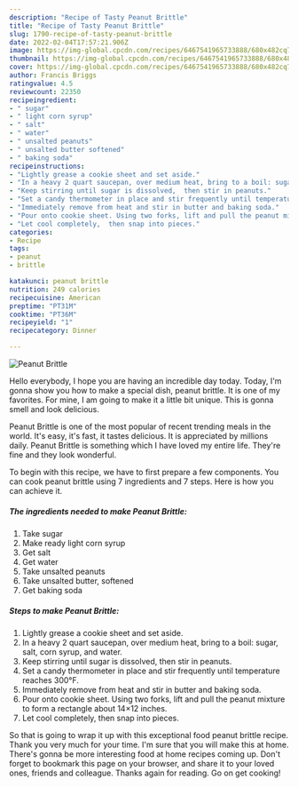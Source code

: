 ```yaml
---
description: "Recipe of Tasty Peanut Brittle"
title: "Recipe of Tasty Peanut Brittle"
slug: 1790-recipe-of-tasty-peanut-brittle
date: 2022-02-04T17:57:21.906Z
image: https://img-global.cpcdn.com/recipes/6467541965733888/680x482cq70/peanut-brittle-recipe-main-photo.jpg
thumbnail: https://img-global.cpcdn.com/recipes/6467541965733888/680x482cq70/peanut-brittle-recipe-main-photo.jpg
cover: https://img-global.cpcdn.com/recipes/6467541965733888/680x482cq70/peanut-brittle-recipe-main-photo.jpg
author: Francis Briggs
ratingvalue: 4.5
reviewcount: 22350
recipeingredient:
- " sugar"
- " light corn syrup"
- " salt"
- " water"
- " unsalted peanuts"
- " unsalted butter softened"
- " baking soda"
recipeinstructions:
- "Lightly grease a cookie sheet and set aside."
- "In a heavy 2 quart saucepan, over medium heat, bring to a boil: sugar, salt, corn syrup, and water."
- "Keep stirring until sugar is dissolved,  then stir in peanuts."
- "Set a candy thermometer in place and stir frequently until temperature reaches 300°F."
- "Immediately remove from heat and stir in butter and baking soda."
- "Pour onto cookie sheet. Using two forks, lift and pull the peanut mixture to form a rectangle about 14×12 inches."
- "Let cool completely,  then snap into pieces."
categories:
- Recipe
tags:
- peanut
- brittle

katakunci: peanut brittle 
nutrition: 249 calories
recipecuisine: American
preptime: "PT31M"
cooktime: "PT36M"
recipeyield: "1"
recipecategory: Dinner

---
```



![Peanut Brittle](https://img-global.cpcdn.com/recipes/6467541965733888/680x482cq70/peanut-brittle-recipe-main-photo.jpg)

Hello everybody, I hope you are having an incredible day today. Today, I'm gonna show you how to make a special dish, peanut brittle. It is one of my favorites. For mine, I am going to make it a little bit unique. This is gonna smell and look delicious.

Peanut Brittle is one of the most popular of recent trending meals in the world. It's easy, it's fast, it tastes delicious. It is appreciated by millions daily. Peanut Brittle is something which I have loved my entire life. They're fine and they look wonderful.




To begin with this recipe, we have to first prepare a few components. You can cook peanut brittle using 7 ingredients and 7 steps. Here is how you can achieve it.

<!--inarticleads1-->

##### The ingredients needed to make Peanut Brittle:

1. Take  sugar
1. Make ready  light corn syrup
1. Get  salt
1. Get  water
1. Take  unsalted peanuts
1. Take  unsalted butter, softened
1. Get  baking soda




<!--inarticleads2-->

##### Steps to make Peanut Brittle:

1. Lightly grease a cookie sheet and set aside.
1. In a heavy 2 quart saucepan, over medium heat, bring to a boil: sugar, salt, corn syrup, and water.
1. Keep stirring until sugar is dissolved,  then stir in peanuts.
1. Set a candy thermometer in place and stir frequently until temperature reaches 300°F.
1. Immediately remove from heat and stir in butter and baking soda.
1. Pour onto cookie sheet. Using two forks, lift and pull the peanut mixture to form a rectangle about 14×12 inches.
1. Let cool completely,  then snap into pieces.




So that is going to wrap it up with this exceptional food peanut brittle recipe. Thank you very much for your time. I'm sure that you will make this at home. There's gonna be more interesting food at home recipes coming up. Don't forget to bookmark this page on your browser, and share it to your loved ones, friends and colleague. Thanks again for reading. Go on get cooking!
